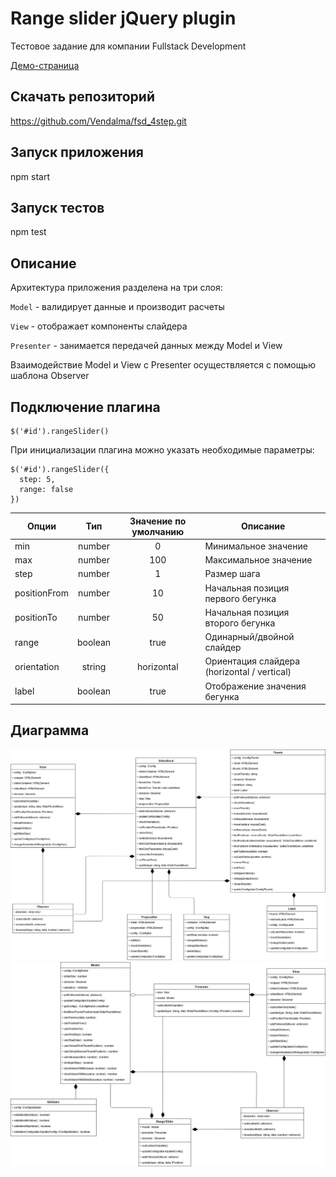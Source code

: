 # Range slider jQuery plugin

Тестовое задание для компании Fullstack Development

[Демо-страница](https://vendalma.github.io/fsd_4step/)

## Скачать репозиторий

https://github.com/Vendalma/fsd_4step.git

## Запуск приложения

npm start

## Запуск тестов

npm test

## Описание

Архитектура приложения разделена на три слоя:

`Model` - валидирует данные и производит расчеты

`View` - отображает компоненты слайдера

`Presenter` - занимается передачей данных между Model и View

Взаимодействие Model и View c Presenter осуществляется с помощью шаблона Observer

## Подключение плагина

```
$('#id').rangeSlider()

```

При инициализации плагина можно указать необходимые параметры:

```
$('#id').rangeSlider({
  step: 5,
  range: false
})

```

| Опции        |   Тип   | Значение по умолчанию | Описание                                    |
| ------------ | :-----: | :-------------------: | ------------------------------------------- |
| min          | number  |           0           | Минимальное значение                        |
| max          | number  |          100          | Максимальное значение                       |
| step         | number  |           1           | Размер шага                                 |
| positionFrom | number  |          10           | Начальная позиция первого бегунка           |
| positionTo   | number  |          50           | Начальная позиция второго бегунка           |
| range        | boolean |         true          | Одинарный/двойной слайдер                   |
| orientation  | string  |      horizontal       | Ориентация слайдера (horizontal / vertical) |
| label        | boolean |         true          | Отображение значения бегунка                |

## Диаграмма

![alt text](uml/uml-1.jpg)
![alt text](uml/uml-2.jpg)
